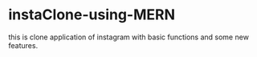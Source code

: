 # instaClone-using-MERN
this is clone application of instagram with basic functions and some new features.

